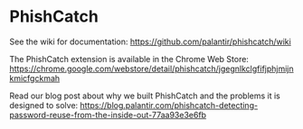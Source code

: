 # PhishCatch 
See the wiki for documentation: https://github.com/palantir/phishcatch/wiki

The PhishCatch extension is available in the Chrome Web Store: https://chrome.google.com/webstore/detail/phishcatch/jgegnlkclgfifjphjmijnkmicfgckmah

Read our blog post about why we built PhishCatch and the problems it is designed to solve: https://blog.palantir.com/phishcatch-detecting-password-reuse-from-the-inside-out-77aa93e3e6fb
